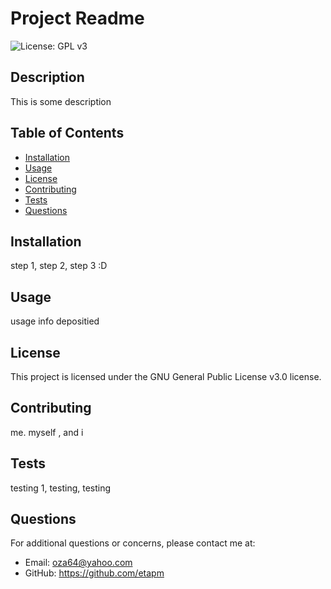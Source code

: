
  # Project Readme
  
  ![License: GPL v3](https://img.shields.io/badge/License-GPLv3-blue.svg)
  
  ## Description
  
  This is some description
  
  ## Table of Contents
  
  - [Installation](#installation)
  - [Usage](#usage)
  - [License](#license)
  - [Contributing](#contributing)
  - [Tests](#tests)
  - [Questions](#questions)
  
  ## Installation
  
  step 1, step 2, step 3 :D
  
  ## Usage
  
  usage info depositied
  
  ## License
  
  This project is licensed under the GNU General Public License v3.0 license.
  
  
  ## Contributing
  
  me. myself , and i
  
  ## Tests
  
  testing 1, testing, testing
  
  ## Questions
  
  For additional questions or concerns, please contact me at:
  
  - Email: oza64@yahoo.com
  - GitHub: https://github.com/etapm
  
